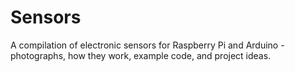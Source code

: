 # Sensors
A compilation of electronic sensors for Raspberry Pi and Arduino - photographs, how they work, example code, and project ideas.
